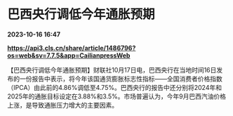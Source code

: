 # 巴西央行调低今年通胀预期

**2023-10-16 16:47**

**https://api3.cls.cn/share/article/1486796?os=web&sv=7.7.5&app=CailianpressWeb**

【巴西央行调低今年通胀预期】财联社10月17日电，巴西央行在当地时间16日发布的一份报告中表示，将今年该国通货膨胀标志性指标——全国消费者价格指数（IPCA）由此前的4.86%调低至4.75%。巴西央行的报告中还分别将2024年和2025年的通胀目标设定在3.88%和3.5%。市场普遍认为，今年9月巴西汽油价格上涨，是导致通胀压力增大的主要因素。